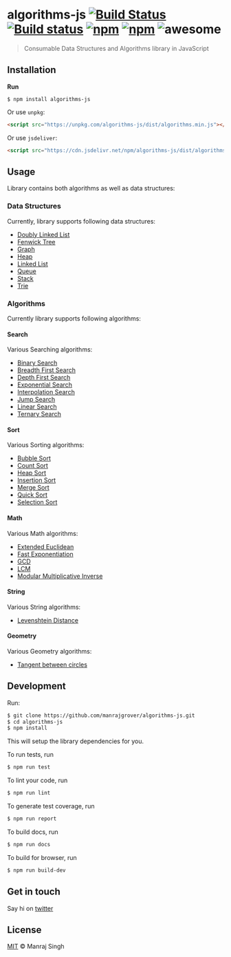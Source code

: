 # algorithms-js [![Build Status](https://travis-ci.org/manrajgrover/algorithms-js.svg?branch=master)](https://travis-ci.org/manrajgrover/algorithms-js) [![Build status](https://ci.appveyor.com/api/projects/status/6l0vybrb4y0c7eh8?svg=true)](https://ci.appveyor.com/project/manrajgrover/algorithms-js) [![npm](https://img.shields.io/npm/v/algorithms-js.svg?maxAge=2592000?style=flat-square)](https://www.npmjs.com/package/algorithms-js) [![npm](https://img.shields.io/npm/dt/algorithms-js.svg?maxAge=2592000?style=flat-square)](https://www.npmjs.com/package/algorithms-js) ![awesome](https://img.shields.io/badge/awesome-yes-green.svg)
> Consumable Data Structures and Algorithms library in JavaScript

## Installation

**Run**

```shell
$ npm install algorithms-js
```

Or use `unpkg`:

```html
<script src="https://unpkg.com/algorithms-js/dist/algorithms.min.js"></script>
```

Or use `jsdeliver`:

```html
<script src="https://cdn.jsdelivr.net/npm/algorithms-js/dist/algorithms.min.js"></script>
```

## Usage
Library contains both algorithms as well as data structures:

### Data Structures
Currently, library supports following data structures:

- [Doubly Linked List](https://github.com/manrajgrover/algorithms-js/blob/master/src/data-structures/doubly_linked_list.js)
- [Fenwick Tree](https://github.com/manrajgrover/algorithms-js/blob/master/src/data-structures/fenwick_tree.js)
- [Graph](https://github.com/manrajgrover/algorithms-js/blob/master/src/data-structures/graph.js)
- [Heap](https://github.com/manrajgrover/algorithms-js/blob/master/src/data-structures/heap.js)
- [Linked List](https://github.com/manrajgrover/algorithms-js/blob/master/src/data-structures/linked_list.js)
- [Queue](https://github.com/manrajgrover/algorithms-js/blob/master/src/data-structures/queue.js)
- [Stack](https://github.com/manrajgrover/algorithms-js/blob/master/src/data-structures/stack.js)
- [Trie](https://github.com/manrajgrover/algorithms-js/blob/master/src/data-structures/trie.js)

### Algorithms
Currently library supports following algorithms:

#### Search
Various Searching algorithms:

- [Binary Search](https://github.com/manrajgrover/algorithms-js/blob/master/src/algorithms/search/binary_search.js)
- [Breadth First Search](https://github.com/manrajgrover/algorithms-js/blob/master/src/algorithms/search/breadth_first_search.js)
- [Depth First Search](https://github.com/manrajgrover/algorithms-js/blob/master/src/algorithms/search/depth_first_search.js)
- [Exponential Search](https://github.com/manrajgrover/algorithms-js/blob/master/src/algorithms/search/exponential_search.js)
- [Interpolation Search](https://github.com/manrajgrover/algorithms-js/blob/master/src/algorithms/search/interpolation_search.js)
- [Jump Search](https://github.com/manrajgrover/algorithms-js/blob/master/src/algorithms/search/jump_search.js)
- [Linear Search](https://github.com/manrajgrover/algorithms-js/blob/master/src/algorithms/search/linear_search.js)
- [Ternary Search](https://github.com/manrajgrover/algorithms-js/blob/master/src/algorithms/search/ternary_search.js)

#### Sort
Various Sorting algorithms:

- [Bubble Sort](https://github.com/manrajgrover/algorithms-js/blob/master/src/algorithms/sort/bubble_sort.js)
- [Count Sort](https://github.com/manrajgrover/algorithms-js/blob/master/src/algorithms/sort/count_sort.js)
- [Heap Sort](https://github.com/manrajgrover/algorithms-js/blob/master/src/algorithms/sort/heap_sort.js)
- [Insertion Sort](https://github.com/manrajgrover/algorithms-js/blob/master/src/algorithms/sort/insertion_sort.js)
- [Merge Sort](https://github.com/manrajgrover/algorithms-js/blob/master/src/algorithms/sort/merge_sort.js)
- [Quick Sort](https://github.com/manrajgrover/algorithms-js/blob/master/src/algorithms/sort/quick_sort.js)
- [Selection Sort](https://github.com/manrajgrover/algorithms-js/blob/master/src/algorithms/sort/selection_sort.js)

#### Math
Various Math algorithms:

- [Extended Euclidean](https://github.com/manrajgrover/algorithms-js/blob/master/src/algorithms/math/extended_euclidean.js)
- [Fast Exponentiation](https://github.com/manrajgrover/algorithms-js/blob/master/src/algorithms/math/fast_exp.js)
- [GCD](https://github.com/manrajgrover/algorithms-js/blob/master/src/algorithms/math/gcd.js)
- [LCM](https://github.com/manrajgrover/algorithms-js/blob/master/src/algorithms/math/lcm.js)
- [Modular Multiplicative Inverse](https://github.com/manrajgrover/algorithms-js/blob/master/src/algorithms/math/modInverse.js)

#### String
Various String algorithms:

- [Levenshtein Distance](https://github.com/manrajgrover/algorithms-js/blob/master/src/algorithms/string/levenshtein_distance.js)

#### Geometry
Various Geometry algorithms:

- [Tangent between circles](https://github.com/manrajgrover/algorithms-js/blob/master/src/algorithms/geometry/tangent_between_circles.js)

## Development

Run:

```sh
$ git clone https://github.com/manrajgrover/algorithms-js.git
$ cd algorithms-js
$ npm install
```

This will setup the library dependencies for you.

To run tests, run

```sh
$ npm run test
```

To lint your code, run

```sh
$ npm run lint
```

To generate test coverage, run

```sh
$ npm run report
```

To build docs, run

```sh
$ npm run docs
```

To build for browser, run

```sh
$ npm run build-dev
```

## Get in touch
Say hi on [twitter](https://twitter.com/manrajsgrover)

## License

[MIT](https://github.com/manrajgrover/algorithms-js/blob/master/LICENSE) © Manraj Singh
